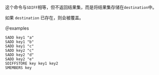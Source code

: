这个命令与`SDIFF`相等，但不返回结果集，而是将结果集存储在`destination`中。

如果 `destination` 已存在，则会被覆盖。

＠examples

```cli
SADD key1 "a"
SADD key1 "b"
SADD key1 "c"
SADD key2 "c"
SADD key2 "d"
SADD key2 "e"
SDIFFSTORE key key1 key2
SMEMBERS key
```
